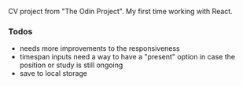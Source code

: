 CV project from "The Odin Project". My first time working with React.

### Todos

- needs more improvements to the responsiveness
- timespan inputs need a way to have a "present" option in case the position or study is still ongoing
- save to local storage
